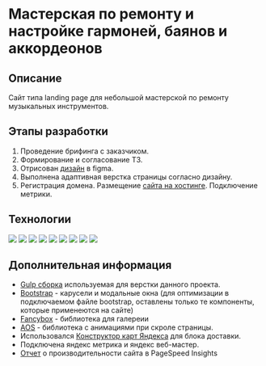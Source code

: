 # Мастерская по ремонту и настройке гармоней, баянов и аккордеонов

## Описание
Сайт типа landing page для небольшой мастерской по ремонту музыкальных инструментов.

## Этапы разработки
1. Проведение брифинга с заказчиком.
2. Формирование и согласование ТЗ.
3. Отрисован [дизайн](https://www.figma.com/file/O6nIk55hMi6qjeRNG5jb5Q/%D0%9C%D0%B0%D1%81%D1%82%D0%B5%D1%80%D1%81%D0%BA%D0%B0%D1%8F-2.0?node-id=0%3A1&t=kKn5ZNZbTwlMF1Uc-1 "ссылка на проект в Figma") в figma.
4. Выполнена адаптивная верстка страницы согласно дизайну.
5. Регистрация домена. Размещение [сайта на хостинге](http://ремонтбаянов.рф/). Подключение метрики.

## Технологии
<img src="https://img.shields.io/badge/Figma-F24E1E?style=for-the-badge&logo=figma&logoColor=white"/> <img src="https://img.shields.io/badge/GULP-CF4647?style=for-the-badge&logo=gulp&logoColor=white"/> <img src="https://img.shields.io/badge/HTML5-E34F26?style=for-the-badge&logo=html5&logoColor=white"/> <img src="https://img.shields.io/badge/PUG-A86454?style=for-the-badge&logo=pug&logoColor=white"/> <img src="https://img.shields.io/badge/CSS3-1572B6?style=for-the-badge&logo=css3&logoColor=white"/> <img src="https://img.shields.io/badge/SCSS-CC6699?style=for-the-badge&logo=sass&logoColor=white"/> <img src="https://img.shields.io/badge/Bootstrap 5-7952B3?style=for-the-badge&logo=bootstrap&logoColor=white"/> <img src="https://img.shields.io/badge/JavaScript-F7DF1E?style=for-the-badge&logo=javascript&logoColor=black"/> <img src="https://img.shields.io/badge/PageSpeed insights-4285F4?style=for-the-badge&logo=pagespeedinsights&logoColor=white"/>

## Дополнительная информация
* [Gulp сборка](https://github.com/DmitriySavenok/gulp_template) используемая для верстки данного проекта.
* [Bootstrap](https://getbootstrap.com/) - карусели и модальные окна (для оптимизации в подключаемом файле bootstrap, оставлены только те компоненты, которые применеются на сайте)
* [Fancybox](https://fancyapps.com/) - библиотека для галереии
* [AOS](https://michalsnik.github.io/aos/) - библиотека с анимациями при скроле страницы.
* Использовался [Конструктор карт Яндекса](https://yandex.ru/map-constructor/) для блока доставки.
* Подключена яндекс метрика и яндекс веб-мастер.
* [Отчет](https://pagespeed.web.dev/analysis/http-xn--80abej9agceem0a2n-xn--p1ai/e5d1ti2qsg?form_factor=mobile) о производительности сайта в PageSpeed Insights
